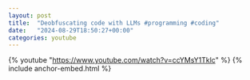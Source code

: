 ```yaml
---
layout: post
title:  "Deobfuscating code with LLMs #programming #coding"
date:   "2024-08-29T18:50:27+00:00"
categories: youtube
---
```

{% youtube  "https://www.youtube.com/watch?v=ccYMsY1Tklc" %}
{% include anchor-embed.html %}
<br />


